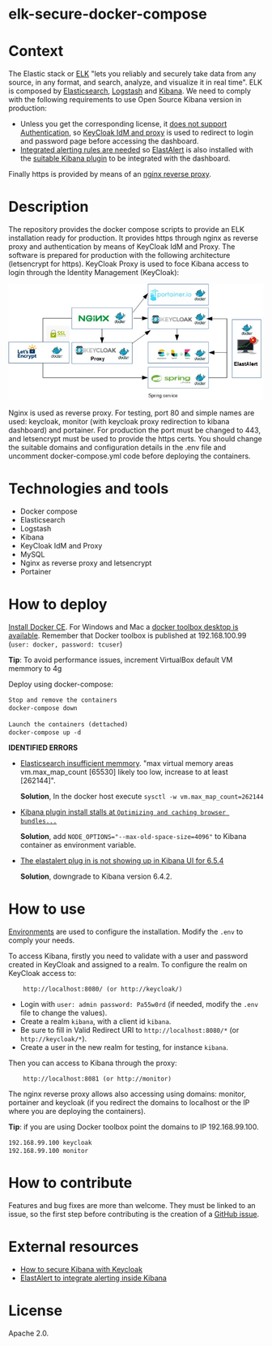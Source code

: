 # elk-secure-docker-compose

# Context

The Elastic stack or [ELK](https://www.elastic.co/products/) "lets you reliably and securely take data from any source, in any format, and search, analyze, and visualize it in real time". ELK is composed by [Elasticsearch](https://www.elastic.co/products/elasticsearch), [Logstash](https://www.elastic.co/products/logstash) and [Kibana](https://www.elastic.co/products/kibana). We need to comply with the following requirements to use Open Source Kibana version in production:
- Unless you get the corresponding license, it [does not support Authentication](https://www.reddit.com/r/devops/comments/5n6viw/elk_5x_without_a_license_no_xpack/?depth=2), so [KeyCloak IdM and proxy](https://aboullaite.me/secure-kibana-keycloak/) is used to redirect to login and password page before accessing the dashboard.
- [Integrated alerting rules are needed](https://bitsensor.io/blog/elastalert-kibana-plugin-centralized-logging-with-integrated-alerting/) so [ElastAlert](https://github.com/bitsensor/elastalert#installation) is also installed with the [suitable Kibana plugin](https://github.com/bitsensor/elastalert-kibana-plugin) to be integrated with the dashboard.

Finally https is provided by means of an [nginx reverse proxy]().

# Description

The repository provides the docker compose scripts to provide an ELK installation ready for production. It provides https through nginx as reverse proxy and authentication by means of KeyCloak IdM and Proxy.
The software is prepared for production with the following architecture (letsencrypt for https). KeyCloak Proxy is used to foce Kibana access to login through the Identity Management (KeyCloak):

<p align="center">
	<img src="img/elk-deployment.jpg">
</p>

Nginx is used as reverse proxy. For testing, port 80 and simple names are used: keycloak, monitor (with keycloak proxy redirection to kibana dashboard) and portainer. For production the port must be changed to 443, and letsencrypt must be used to provide the https certs. You should change the suitable domains and configuration details in the .env file and uncomment docker-compose.yml code before deploying the containers.

# Technologies and tools

- Docker compose
- Elasticsearch
- Logstash
- Kibana
- KeyCloak IdM and Proxy
- MySQL
- Nginx as reverse proxy and letsencrypt
- Portainer

# How to deploy

[Install Docker CE](https://docs.docker.com/install/). For Windows and Mac a [docker toolbox desktop is available](https://docs.docker.com/toolbox/overview/). Remember that Docker toolbox is published at 192.168.100.99 (`user: docker, password: tcuser`)

**Tip**: To avoid performance issues, increment VirtualBox default VM memmory to 4g

Deploy using docker-compose:

```
Stop and remove the containers
docker-compose down

Launch the containers (dettached)
docker-compose up -d
```

**IDENTIFIED ERRORS**

- [Elasticsearch insufficient memmory](https://github.com/docker-library/elasticsearch/issues/133). "max virtual memory areas vm.max_map_count [65530] likely too low, increase to at least [262144]".

  **Solution**, In the docker host execute `sysctl -w vm.max_map_count=262144`

- [Kibana plugin install stalls at `Optimizing and caching browser bundles...`](https://github.com/elastic/kibana/issues/19678)

  **Solution**, add `NODE_OPTIONS="--max-old-space-size=4096"` to Kibana container as environment variable.

- [The elastalert plug in is not showing up in Kibana UI for 6.5.4](https://github.com/bitsensor/elastalert-kibana-plugin/issues/86)

  **Solution**, downgrade to Kibana version 6.4.2.

# How to use

[Environments](https://docs.docker.com/compose/environment-variables/) are used to configure the installation. Modify the `.env` to comply your needs.

To access Kibana, firstly you need to validate with a user and password created in KeyCloak and assigned to a realm. To configure the realm on KeyCloak access to:

```
	http://localhost:8080/ (or http://keycloak/)
```

- Login with `user: admin password: Pa55w0rd` (if needed, modify the `.env` file to change the values). 
- Create a realm `kibana`, with a client id `kibana`. 
- Be sure to fill in Valid Redirect URI to `http://localhost:8080/*` (or `http://keycloak/*`). 
- Create a user in the new realm for testing, for instance `kibana`.

Then you can access to Kibana through the proxy:
```
    http://localhost:8081 (or http://monitor)
```

The nginx reverse proxy allows also accessing using domains: monitor, portainer and keycloak (if you redirect the domains to localhost or the IP where you are deploying the containers).

**Tip**: if you are using Docker toolbox point the domains to IP 192.168.99.100.

```
192.168.99.100 keycloak
192.168.99.100 monitor
```

# How to contribute

Features and bug fixes are more than welcome. They must be linked to an issue, so the first step before contributing is the creation of a [GitHub issue](https://github.com/arihealth/elk-secure-docker-compose/issues).

# External resources

- [How to secure Kibana with Keycloak](https://aboullaite.me/secure-kibana-keycloak/)
- [ElastAlert to integrate alerting inside Kibana](https://bitsensor.io/blog/elastalert-kibana-plugin-centralized-logging-with-integrated-alerting/)

# License

Apache 2.0.

